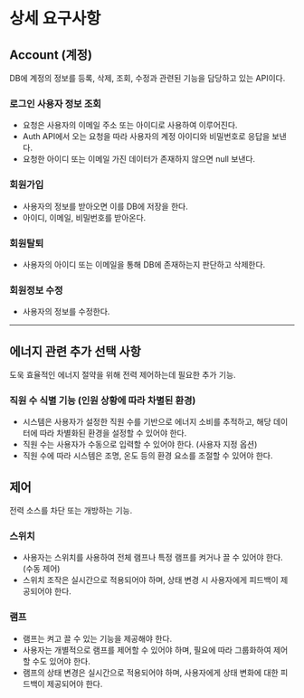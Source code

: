 # 상세 요구사항

## Account (계정)

DB에 계정의 정보를 등록, 삭제, 조회, 수정과 관련된 기능을 담당하고 있는 API이다.

### 로그인 사용자 정보 조회
 
 - 요청은 사용자의 이메일 주소 또는 아이디로 사용하여 이루어진다.
 - Auth API에서 오는 요청을 따라 사용자의 계정 아이디와 비밀번호로 응답을 보낸다.
 - 요청한 아이디 또는 이메일 가진 데이터가 존재하지 않으면 null 보낸다.

### 회원가입

 - 사용자의 정보를 받아오면 이를 DB에 저장을 한다.
 - 아이디, 이메일, 비밀번호를 받아온다.

### 회원탈퇴

 - 사용자의 아이디 또는 이메일을 통해 DB에 존재하는지 판단하고 삭제한다.

### 회원정보 수정

 - 사용자의 정보를 수정한다.

---

## 에너지 관련 추가 선택 사항

도욱 효율적인 에너지 절약을 위해 전력 제어하는데 필요한 추가 기능.

### 직원 수 식별 기능 (인원 상황에 따라 차별된 환경)

 - 시스템은 사용자가 설정한 직원 수를 기반으로 에너지 소비를 추적하고, 해당 데이터에 따라 차별화된 환경을 설정할 수 있어야 한다.
 - 직원 수는 사용자가 수동으로 입력할 수 있어야 한다. (사용자 지정 옵션)
 - 직원 수에 따라 시스템은 조명, 온도 등의 환경 요소를 조절할 수 있어야 한다.

## 제어

전력 소스를 차단 또는 개방하는 기능.

### 스위치

- 사용자는 스위치를 사용하여 전체 램프나 특정 램프를 켜거나 끌 수 있어야 한다. (수동 제어)
- 스위치 조작은 실시간으로 적용되어야 하며, 상태 변경 시 사용자에게 피드백이 제공되어야 한다.

### 램프

- 램프는 켜고 끌 수 있는 기능을 제공해야 한다.
- 사용자는 개별적으로 램프를 제어할 수 있어야 하며, 필요에 따라 그룹화하여 제어할 수도 있어야 한다.
- 램프의 상태 변경은 실시간으로 적용되어야 하며, 사용자에게 상태 변화에 대한 피드백이 제공되어야 한다.
